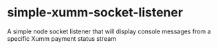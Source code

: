 # simple-xumm-socket-listener
A simple node socket listener that will display console messages from a specific Xumm payment status stream
